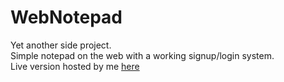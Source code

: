 # WebNotepad

Yet another side project.  
Simple notepad on the web with a working signup/login system.  
Live version hosted by me [here](https://notes.antti.codes/)
